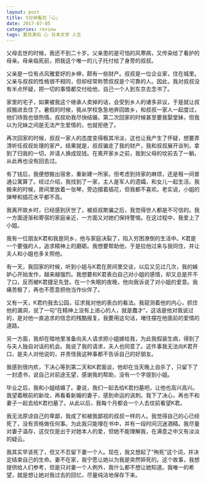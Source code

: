 ```yaml
---
layout: post
title: 5分钟看完「心」
date: 2017-07-05
categories: review
tags: 夏目漱石 心 日本文学 人生
---
```


父母去世的时候，我还不到二十岁。父亲患的是可怕的风寒病，又传染给了看护的母亲。母亲临死前，把我这个唯一的儿子托付给了身旁的叔叔。

父亲是一位有点风雅爱好的乡绅，颇有一些财产。叔叔是一位企业家，住在城里。父亲与叔叔的性格很不相同，但却经常称赞叔叔是个可靠的人。因此，我对叔叔没有半点怀疑，把一切的事情都交付给他，自己一个人到东京去念书了。

家里的宅子，如果被我这个继承人卖掉的话，会受到乡人的诸多非议，于是就让叔叔搬进去住了。暑假的时候，我从学校急急地奔回故乡，和叔叔一家人一起度过，他们待我也很热情。叔叔劝我尽快结婚，第二次回家的时候甚至要我娶堂妹，但我以为兄妹之间是无法产生爱情的，也就拒绝了。

再次回家的时候，叔叔一家人的态度变得极其冷淡，这也让我产生了怀疑，想要弄清听任叔叔处理的家产。结果就是，叔叔骗走了我的财产，我和叔叔展开谈判，拿到了归我的一切，并请人换成现钱。在离开家乡之前，我到父母的坟前去了一躺，从此再也没有回去过。

有了钱后，我便想搬出宿舍，重新建一所家。但考虑到持家的麻烦，还是租一间普通公寓算了。经过介绍，我找到了一家，主人是军人的遗孀，和女儿一起生活。我搬来的时候，房间里放着一张琴，旁边摆着插花，但我都不喜欢。老实说，小姐的弹琴和插花水平都不高。

我离开故乡时，已经感到厌世了，被叔叔欺骗之后，我觉得世人都是不可信的。我一方面逐渐和寄宿的家庭亲近，一方面又对她们保持警惕。在这过程中，我爱上了小姐。

我有一位朋友K君和我是同乡，他与家庭决裂了，陷入穷困潦倒的生活中。K君是一个要强的人，追求精神上的磨砺。我想要帮助他，于是拉他过来与我同住，并让夫人和小姐也多关照他。

有一天，我回家的时候，听到小姐与K君在房间里交谈，以后又见过几次，我的嫉妒心开始发作，越来越强烈。我想要和K君表白自己对小姐的感情，却又总是开不了口，反而被K君捷足先登。在一个失眠的夜晚，他向我诉说了对小姐的爱意。我痛苦极了，再也不愿意把他当作伙伴了。

又有一天，K君约我去公园，征求我对他的表白的看法。我窥测着他的内心，抓住他的漏洞，说了一句“在精神上没有上进心的人，就是蠢才”，这话是他对我说过的，是对他一直追求的信念的残酷报复。我要用这句话，堵住摆在他面前的爱情的道路。

另一方面，我却在暗地里准备向夫人请求把小姐嫁给我，为此我假装生病，得到了与夫人独自对话的机会。我说了我的请求，夫人也同意了。这件事我无法向K君开口，是夫人对他说的，并责怪我这种事都不告诉自己的好朋友。

我感到很内疚，下决心等到第二天和K君面谈，他却在当天晚上自杀了，只留下了一封遗书，说自己对前途无望，感谢我的帮助，没有一个字提到小姐。

毕业之后，我和小姐结婚了。妻说，我们一起去给K君扫墓吧，让他也高兴高兴。我望着眼前的新坟，再看看新婚的妻子，感到命运的讽刺。我下了决心，再也不和妻子一起去给K君扫墓了。从此以后，我每个月都会一个人去坟前看望K君。

我无法原谅自己的卑鄙，我成了和被我鄙视的叔叔一样的人。我觉得自己的心已经死了，没有资格做任何事。为此我只能埋在书中，并有一段时间沉迷酒精。我尽量对妻子温存，这仅仅是出于对她本人的爱，但她不能理解我，在满意之中又有淡淡的疑云。

我其实早该死了，但又不忍留下妻一个人。现在，我又想起了“殉死”这个词，并决定结束自己的生命。妻不在家，我宁愿让她以为我是突然猝死的。这个故事，我想提供给人们参考，但是只对妻一个人例外，我什么都不想让她知道。我唯一的希望，就是想让她对我过去的回忆，尽量纯洁地保存下来。
